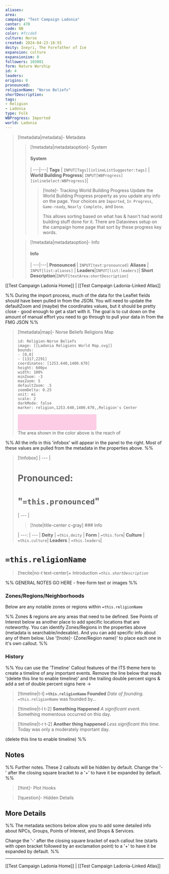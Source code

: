 ```yaml
---
aliases:
area: 
campaign: "Test Campaign Ladonia"
center: 470
code: NB
color: #fccde5
culture: Norse
created: 2024-04-23-18:55
deity: Ineyri, The Forefather of Ice
expansion: culture
expansionism: 0
followers: 103081
form: Nature Worship
id: 4
leaders:
origins: 0
pronounced:
religionName: "Norse Beliefs"
shortDescription:
tags:
- Religion
- Ladonia
type: Folk
WBProgress: Imported
world: Ladonia
---
```


> [!metadata|metadata]- Metadata 
>> [!metadata|metadataoption]- System
>> #### System
>>  |
>> ---|---|
>> **Tags** | `INPUT[Tags][inlineListSuggester:tags]` |
>> **World Building Progress**| `INPUT[WBProgress][inlineSelect:WBProgress]`|
>>> [!note]- Tracking World Building Progress
>>> Update the World Building Progress property as you update any info on the page. Your choices are `Imported`, `In Progress`, `Game-ready`, `Nearly Complete,` and `Done`. 
>>> 
>>> This allows sorting based on what has & hasn't had world building stuff done for it. There are Dataviews setup on the campaign home page that sort by these progress key words.
> 
>> [!metadata|metadataoption]- Info
>> #### Info
>>  |
>> ---|---|
> **Pronounced** |  `INPUT[text:pronounced]`
> **Aliases** | `INPUT[list:aliases]` |
> **Leaders**|`INPUT[list:leaders]`|
> **Short Description**|`INPUT[textArea:shortDescription]`

[[Test Campaign Ladonia Home]] | [[Test Campaign Ladonia-Linked Atlas]]

%% During the import process, much of the data for the Leaflet fields should have been pulled in from the JSON. You will need to update the defaultZoom and (maybe) the coordinates values, but it should be pretty close - good enough to get a start with it. The goal is to cut down on the amount of manual effort you need to go through to pull your data in from the FMG JSON %% 

> [!metadata|map]- Norse Beliefs Religions Map
> ```leaflet
> id: Religion-Norse Beliefs
> image: [[Ladonia Religions World Map.svg]]
> bounds: 
> - [0,0]
> - [1317,2291]
> coordinates: [1253.640,1400.670]
> height: 600px
> width: 100%
> minZoom: -3
> maxZoom: 5
> defaultZoom: .5
> zoomDelta: 0.25
> unit: mi
> scale: 2
> darkMode: false
> marker: religion,1253.640,1400.670,,Religion's Center
> ```
> <div style="width: 250px; height: 50px; background-color: #fccde5; display: flex; justify-content: center; align-items: center; font-size: 24px; color: #fccde5;">▮</div>
> The area shown in the color above is the reach of 


%% All the info in this 'infobox' will appear in the panel to the right. Most of these values are pulled from the metadata in the properties above. %%

> [!infobox]
>  |
>  --- |
> 
>  # **Pronounced:**
>  # "`=this.pronounced`"
> 
>  |
>  --- |
>  
>> [!note|title-center c-gray] ### Info
> 
>  |
>  ---: | --- |
> **Deity** | `=this.deity` |
> **Form** | `=this.form`|
> **Culture** | `=this.culture`|
> **Leaders** | `=this.leaders`|
>  

# **`=this.religionName`**
 
> [!recite|no-t text-center]+ Introduction
> *`=this.shortDescription`*

%% GENERAL NOTES GO HERE - free-form text or images %%

### Zones/Regions/Neighborhoods
Below are any notable zones or regions within `=this.religionName`

%% Zones & regions are any areas that need to be defined. See Points of Interest below as another place to add specific locations that are noteworthy. You can identify Zones/Regions in the properties above (metadata is searchable/indexable). And you can add specific info about any of them below. Use '[!note]- {Zone/Region name}' to place each one in it's own callout. %%

### History

%% You can use the 'Timeline' Callout features of the ITS theme here to create a timeline of any important events. Remove the line below that reads '(delete this line to enable timeline)' and the trailing double percent signs & add a set of double percent signs here ->

> [!timeline|t-l] **`=this.religionName` Founded** _Date of founding._
> `=this.religionName` was founded by...

> [!timeline|t-l t-2] **Something Happened** *A significant event.*
> Something momentous occurred on this day.

> [!timeline|t-r t-2] **Another thing happened** *Less significant this time.*
> Today was only a moderately important day.

(delete this line to enable timeline) %%

## Notes

%% Further notes. These 2 callouts will be hidden by default. Change the '-' after the closing square bracket to a '+' to have it be expanded by default. %%

> [!hint]- Plot Hooks
>

> [!question]- Hidden Details
> 

## More Details

%% The metadata sections below allow you to add some detailed info about NPCs, Groups, Points of Interest, and Shops & Services.

Change the '-' after the closing square bracket of each callout line (starts with open bracket followed by an exclamation point) to a '+' to have it be expanded by default. 
%%


---

[[Test Campaign Ladonia Home]] | [[Test Campaign Ladonia-Linked Atlas]]